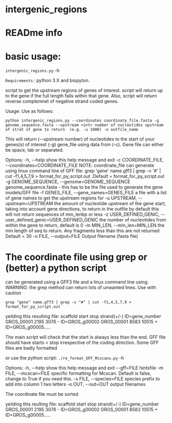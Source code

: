 # intergenic_regions

READme info 
==============================================

basic usage:
============

``intergenic_regions.py`` -h 

``Requirements:``
python 3.X and biopyton.  


script to get the upstream regions of genes of interest. script will return up to the gene if the full length falls within that gene. 
Also, script will return reverse complemnet of negative strand coded genes.

Usage: Use as follows:

``python intergenic_regions.py --coordinates coordinate_file.fasta -g genome_sequence.fasta --upstream <int> number of nucleotides upstream of strat of gene to return 
(e.g. -u 1000) -o outfile_name``

This will return (--upstream number) of nucleotides to the start of your genes(s) of interest (-g) gene_file using data from (-c). Gene file can either be space, tab or  separated.


Options:
  -h, --help            show this help message and exit
  -c COORDINATE_FILE, --coordinates=COORDINATE_FILE
                        NOTE: coordinate_file can generate using linux command
                        line of GFF file:  grep 'gene' name.gff3 | grep -v '#'
                        |  cut -f1,4,5,7,9 > format_for_py_script.out .Default
                        = format_for_py_script.out
  -g GENOME_SEQUENCE, --genome=GENOME_SEQUENCE
                        genome_sequence.fasta - this has to be the file used
                        to generate the gene models/GFF file
  -f GENES_FILE, --gene_names=GENES_FILE
                        a file with a list of gene names to get the upstream
                        regions for
  -u UPSTREAM, --upstream=UPSTREAM
                        the amount of nucleotide upstream of the gene start,
                        taking into account gene directions, to return in the
                        outfile by default this will not return sequences of
                        min_lenbp or less
  -z USER_DEFINED_GENIC, --user_defined_genic=USER_DEFINED_GENIC
                        the number of nucleotides from within the gene to
                        return, default is 0
  -m MIN_LEN, --min_len=MIN_LEN
                        the min length of seq to return. Any fragments less
                        than this are not returned Default = 30
  -o FILE, --output=FILE
                        Output filename (fasta file)

						

The coordinate file using grep or (better) a python script
===========================================================
can be generated using a GFF3 file and a linux command line using:
WARNING: the grep method can return lots of unwanted lines. Use with caution

``grep "gene" name.gff3 | grep -v "#" | cut -f1,4,5,7,9 > format_for_py_script.out``

yeilding this resulting file:
	scaffold        start   stop    strand(+/-)     ID=gene_number
	GROS_00001      2195    3076    -       ID=GROS_g00002
	GROS_00001      8583    10515   +       ID=GROS_g00005.....

The main script will check that the start is always less than the end. GFF file should have starts < stop irrespective of the coding direction. Some GFF files are badly formatted

or use the python script:
``./re_format_GFF_Mcscanx.py`` -h 

Options:
  -h, --help            show this help message and exit
  --gff=FILE            hintsfile
  -m FILE, --mcscan=FILE
                        specific formatting for Mcscan. Default is false,
                        change to True if you need this.
  -s FILE, --species=FILE
                        species prefix to add into column 1 two letters
  -o OUT, --out=OUT     output filenames
  
  The coordinate file must be sorted



yeilding this reulting file:
scaffold	start	stop	strand(+/-)	ID=gene_number
GROS_00001	2195	3076	-	ID=GROS_g00002
GROS_00001	8583	10515	+	ID=GROS_g00005.....




